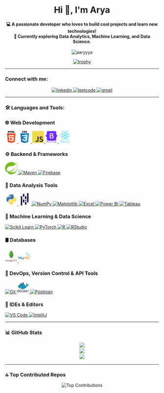 <h1 align="center">Hi 👋, I'm Arya</h1>

<h4 align="center">💻 A passionate developer who loves to build cool projects and learn new technologies! 
  <br/>🌱 Currently exploring Data Analytics, Machine Learning, and Data Science.
</h4>

<p align="center">
  <img src="https://komarev.com/ghpvc/?username=aaryyya&label=Profile%20views&color=0e75b6&style=flat" alt="aaryyya" />
</p>

<div align="center">
  <a href="https://github.com/ryo-ma/github-profile-trophy">
    <img src="https://github-profile-trophy.vercel.app/?username=aaryyya&theme=algolia&margin-w=15&margin-h=15&column=3&rank=-?" alt="trophy" />
  </a>
</div>




---



<h3 align="left">Connect with me:</h3>
<p align="center">
  <a href="https://linkedin.com/in/arya-patil-8449a1261" target="blank">
    <img align="center" src="https://raw.githubusercontent.com/rahuldkjain/github-profile-readme-generator/master/src/images/icons/Social/linked-in-alt.svg" alt="linkedin" height="30" width="40" />
  </a>
  <a href="https://www.leetcode.com/aryampatil2005" target="blank">
    <img align="center" src="https://raw.githubusercontent.com/rahuldkjain/github-profile-readme-generator/master/src/images/icons/Social/leet-code.svg" alt="leetcode" height="30" width="40" />
  </a>
  <a href="mailto:aryampatil2005@gmail.com" target="blank">
    <img align="center" src="https://upload.wikimedia.org/wikipedia/commons/4/4e/Gmail_Icon.png" alt="gmail" height="30" width="40" />
  </a>
</p>


---

### 🛠️ Languages and Tools:
<h3 align="left">🌐 Web Development</h3>
<p align="left">
  <a href="https://developer.mozilla.org/en-US/docs/Web/HTML" target="_blank">
    <img src="https://raw.githubusercontent.com/devicons/devicon/master/icons/html5/html5-original-wordmark.svg" alt="HTML5" width="40" height="40"/>
  </a>
  <a href="https://www.w3schools.com/css/" target="_blank">
    <img src="https://raw.githubusercontent.com/devicons/devicon/master/icons/css3/css3-original-wordmark.svg" alt="CSS3" width="40" height="40"/>
  </a>
  <a href="https://developer.mozilla.org/en-US/docs/Web/JavaScript" target="_blank">
    <img src="https://raw.githubusercontent.com/devicons/devicon/master/icons/javascript/javascript-original.svg" alt="JavaScript" width="40" height="40"/>
  </a>
  <a href="https://getbootstrap.com" target="_blank">
    <img src="https://raw.githubusercontent.com/devicons/devicon/master/icons/bootstrap/bootstrap-plain-wordmark.svg" alt="Bootstrap" width="40" height="40"/>
  </a>
  <a href="https://reactjs.org/" target="_blank">
    <img src="https://raw.githubusercontent.com/devicons/devicon/master/icons/react/react-original-wordmark.svg" alt="React" width="40" height="40"/>
  </a>
</p>
<h3 align="left">⚙️ Backend & Frameworks</h3>
<p align="left">
  <a href="https://spring.io/projects/spring-boot" target="_blank">
    <img src="https://raw.githubusercontent.com/devicons/devicon/master/icons/spring/spring-original.svg" alt="Spring Boot" width="40" height="40"/>
  </a>
  <a href="https://maven.apache.org/" target="_blank">
    <img src="https://raw.githubusercontent.com/devicons/devicon/master/icons/apachemaven/apachemaven-original-wordmark.svg" alt="Maven" width="40" height="40"/>
  </a>
  <a href="https://firebase.google.com/" target="_blank">
    <img src="https://www.vectorlogo.zone/logos/firebase/firebase-icon.svg" alt="Firebase" width="40" height="40"/>
  </a>
</p>
<h3 align="left">🧮 Data Analysis Tools</h3>
<p align="left">
  <a href="https://www.python.org/" target="_blank">
    <img src="https://raw.githubusercontent.com/devicons/devicon/master/icons/python/python-original.svg" alt="Python" width="40" height="40"/>
  </a>
  <a href="https://pandas.pydata.org/" target="_blank">
    <img src="https://raw.githubusercontent.com/devicons/devicon/2ae2a900d2f041da66e950e4d48052658d850630/icons/pandas/pandas-original.svg" alt="Pandas" width="40" height="40"/>
  </a>
  <a href="https://numpy.org/" target="_blank">
    <img src="https://upload.wikimedia.org/wikipedia/commons/3/31/NumPy_logo_2020.svg" alt="NumPy" width="40" height="40"/>
  </a>
  <a href="https://matplotlib.org/" target="_blank">
    <img src="https://upload.wikimedia.org/wikipedia/commons/8/84/Matplotlib_icon.svg" alt="Matplotlib" width="40" height="40"/>
  </a>
  <a href="https://www.microsoft.com/en-us/microsoft-365/excel" target="_blank">
    <img src="https://upload.wikimedia.org/wikipedia/commons/7/73/Microsoft_Excel_2013-2019_logo.svg" alt="Excel" width="40" height="40"/>
  </a>
  <a href="https://powerbi.microsoft.com/" target="_blank">
    <img src="https://upload.wikimedia.org/wikipedia/commons/c/cf/New_Power_BI_Logo.svg" alt="Power BI" width="40" height="40"/>
  </a>
  <a href="https://www.tableau.com/" target="_blank">
    <img src="https://upload.wikimedia.org/wikipedia/commons/4/4b/Tableau_Logo.png" alt="Tableau" width="40" height="40"/>
  </a>
</p>
<h3 align="left">🧠 Machine Learning & Data Science</h3>
<p align="left">
  <a href="https://scikit-learn.org/" target="_blank">
    <img src="https://upload.wikimedia.org/wikipedia/commons/0/05/Scikit_learn_logo_small.svg" alt="Scikit Learn" width="40" height="40"/>
  </a>
  <a href="https://pytorch.org/" target="_blank">
    <img src="https://www.vectorlogo.zone/logos/pytorch/pytorch-icon.svg" alt="PyTorch" width="40" height="40"/>
  </a>
  <a href="https://www.r-project.org/" target="_blank">
    <img src="https://upload.wikimedia.org/wikipedia/commons/1/1b/R_logo.svg" alt="R" width="40" height="40"/>
  </a>
  <a href="https://posit.co/download/rstudio-desktop/" target="_blank">
    <img src="https://upload.wikimedia.org/wikipedia/commons/d/dc/RStudio_logo.svg" alt="RStudio" width="40" height="40"/>
  </a>
</p>

<h3 align="left">🛢️ Databases</h3>
<p align="left">
  <a href="https://www.mongodb.com/" target="_blank">
    <img src="https://raw.githubusercontent.com/devicons/devicon/master/icons/mongodb/mongodb-original-wordmark.svg" alt="MongoDB" width="40" height="40"/>
  </a>
  <a href="https://www.mysql.com/" target="_blank">
    <img src="https://raw.githubusercontent.com/devicons/devicon/master/icons/mysql/mysql-original-wordmark.svg" alt="MySQL" width="40" height="40"/>
  </a>
</p>
<h3 align="left">🧩 DevOps, Version Control & API Tools</h3>
<p align="left">
  <a href="https://git-scm.com/" target="_blank">
    <img src="https://www.vectorlogo.zone/logos/git-scm/git-scm-icon.svg" alt="Git" width="40" height="40"/>
  </a>
  <a href="https://www.docker.com/" target="_blank">
    <img src="https://raw.githubusercontent.com/devicons/devicon/master/icons/docker/docker-original-wordmark.svg" alt="Docker" width="40" height="40"/>
  </a>
  <a href="https://www.postman.com/" target="_blank">
    <img src="https://www.vectorlogo.zone/logos/getpostman/getpostman-icon.svg" alt="Postman" width="40" height="40"/>
  </a>
</p>
<h3 align="left">🧠 IDEs & Editors</h3>
<p align="left">
  <a href="https://code.visualstudio.com/" target="_blank">
    <img src="https://upload.wikimedia.org/wikipedia/commons/9/9a/Visual_Studio_Code_1.35_icon.svg" alt="VS Code" width="40" height="40"/>
  </a>
  <a href="https://www.jetbrains.com/idea/" target="_blank">
    <img src="https://upload.wikimedia.org/wikipedia/commons/d/d5/IntelliJ_IDEA_Icon.svg" alt="IntelliJ" width="40" height="40"/>
  </a>
</p>



---

### 📊 GitHub Stats
<p align="center">
  <img src="https://github-readme-stats.vercel.app/api?username=aaryyya&theme=algolia&hide_border=false&include_all_commits=true&count_private=false" /><br/>
  <img src="https://nirzak-streak-stats.vercel.app/?user=aaryyya&theme=algolia&hide_border=false" /><br/>
  <img src="https://github-readme-stats.vercel.app/api/top-langs/?username=aaryyya&theme=algolia&hide_border=false&layout=compact" />
</p>

---

### 🔝 Top Contributed Repos
<p align="center">
  <img src="https://github-contributor-stats.vercel.app/api?username=aaryyya&limit=5&theme=algolia&combine_all_yearly_contributions=true" alt="Top Contributions" />
</p>


